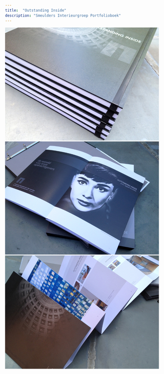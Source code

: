 ```yaml
---
title:  "Outstanding Inside"
description: "Smeulders Interieurgroep Portfolioboek"
---
```


![Smeulders-Outstanding_01](images/work/Smeulders-Outstanding_01.jpg)
![Smeulders-Outstanding_02](images/work/Smeulders-Outstanding_02.jpg)
![Smeulders-Outstanding_03](images/work/Smeulders-Outstanding_03.jpg)